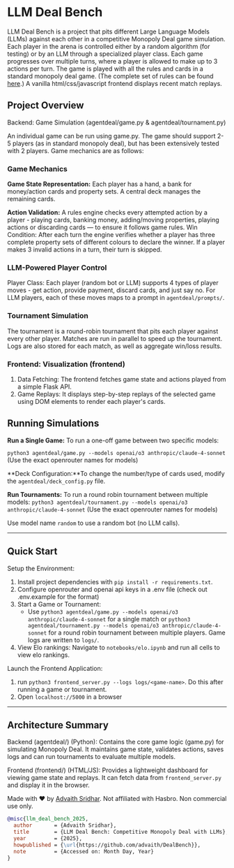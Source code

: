# LLM Deal Bench
LLM Deal Bench is a project that pits different Large Language Models (LLMs) against each other in a competitive Monopoly Deal game simulation. Each player in the arena is controlled either by a random algorithm (for testing) or by an LLM through a specialized player class. Each game progresses over multiple turns, where a player is allowed to make up to 3 actions per turn. The game is played with all the rules and cards in a standard monopoly deal game. (The complete set of rules can be found [here](https://monopolydealrules.com/).) A vanilla html/css/javascript frontend displays recent match replays.

## Project Overview 
Backend: Game Simulation (agentdeal/game.py & agentdeal/tournament.py)

An individual game can be run using game.py. The game should support 2-5 players (as in standard monopoly deal), but has been extensively tested with 2 players. Game mechanics are as follows:

### Game Mechanics

**Game State Representation:** Each player has a hand, a bank for money/action cards and property sets. A central deck manages the remaining cards.

**Action Validation:** A rules engine checks every attempted action by a player - playing cards, banking money, adding/moving properties, playing actions or discarding cards — to ensure it follows game rules.
Win Condition: After each turn the engine verifies whether a player has three complete property sets of different colours to declare the winner. If a player makes 3 invalid actions in a turn, their turn is skipped.

### LLM-Powered Player Control

Player Class: Each player (random bot or LLM) supports 4 types of player moves - get action, provide payment, discard cards, and just say no. For LLM players, each of these moves maps to a prompt in `agentdeal/prompts/`. 

### Tournament Simulation

The tournament is a round-robin tournament that pits each player against every other player. Matches are run in parallel to speed up the tournament. Logs are also stored for each match, as well as aggregate win/loss results.

### Frontend: Visualization (frontend)
1. Data Fetching: The frontend fetches game state and actions played from a simple Flask API.
2. Game Replays: It displays step-by-step replays of the selected game using DOM elements to render each player's cards.

## Running Simulations

**Run a Single Game:** To run a one-off game between two specific models:

`python3 agentdeal/game.py --models openai/o3 anthropic/claude-4-sonnet`
(Use the exact openrouter names for models)

**Deck Configuration:**To change the number/type of cards used, modify the `agentdeal/deck_config.py` file.

**Run Tournaments:** To run a round robin tournament between multiple models:
`python3 agentdeal/tournament.py --models openai/o3 anthropic/claude-4-sonnet`
(Use the exact openrouter names for models)

Use model name `random` to use a random bot (no LLM calls). 

---

## Quick Start
Setup the Environment:

1. Install project dependencies with `pip install -r requirements.txt`.
2. Configure openrouter and openai api keys in a .env file (check out .env.example for the format)
3. Start a Game or Tournament:
    - Use `python3 agentdeal/game.py --models openai/o3 anthropic/claude-4-sonnet` for a single match or `python3 agentdeal/tournament.py --models openai/o3 anthropic/claude-4-sonnet` for a round robin tournament between multiple players. Game logs are written to `logs/`.
4. View Elo rankings: Navigate to `notebooks/elo.ipynb` and run all cells to view elo rankings. 

Launch the Frontend Application:
1. run `python3 frontend_server.py --logs logs/<game-name>`. Do this after running a game or tournament.
2. Open `localhost://5000` in a browser

---

## Architecture Summary
Backend (agentdeal/) (Python): Contains the core game logic (game.py) for simulating Monopoly Deal. It maintains game state, validates actions, saves logs and can run tournaments to evaluate multiple models.

Frontend (frontend/) (HTML/JS): Provides a lightweight dashboard for viewing game state and replays. It can fetch data from `frontend_server.py` and display it in the browser.

Made with ❤️ by [Advaith Sridhar](https://advaithsridhar.blog/). Not affiliated with Hasbro. Non commercial use only.

```bibtex
@misc{llm_deal_bench_2025,
  author       = {Advaith Sridhar},
  title        = {LLM Deal Bench: Competitive Monopoly Deal with LLMs},
  year         = {2025},
  howpublished = {\url{https://github.com/advaith/DealBench}},
  note         = {Accessed on: Month Day, Year}
}
```